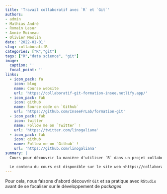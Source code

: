 ```yaml
---
title: 'Travail collaboratif avec `R` et `Git`'
authors:
- admin
- Mathias André
- Romain Lesur
- Annie Moineau
- Olivier Meslin
date: '2022-01-01'
slug: collaboratifR
categories: ["R","git"]
tags: ["R","data science", "git"]
image:
  caption: ''
  focal_point: ''
links:
  - icon_pack: fa
    icon: blog
    name: Course website
    url: 'https://collaboratif-git-formation-insee.netlify.app/'
  - icon_pack: fab
    icon: github
    name: Source code on `Github`
    url: 'https://github.com/InseeFrLab/formation-git'
  - icon_pack: fab
    icon: twitter
    name: Follow me on `Twitter` !
    url: 'https://twitter.com/linogaliana'
  - icon_pack: fab
    icon: github
    name: Follow me on `Github` !
    url: 'https://github.com/linogaliana'
summary: |
  Cours pour découvrir la manière d'utiliser `R` dans un projet collaboratif avec `Git` créé à l'`Insee` avec Mathias André, Romain Lesur, Annie Moineau et Olivier Meslin. 

  Le contenu du cours est disponible sur le site web <https://collaboratif-git-formation-insee.netlify.app/>. Le code source est disponible sur [le compte `Github` InseeFrLab](https://github.com/InseeFrLab/formation-git) <a href="https://github.com/InseeFrLab/formation-git" class="github"><i class="fab fa-github"></i></a>
---
```




Pour cela, nous faisons d'abord découvrir `Git` et sa pratique avec
`RStudio` avant de se focaliser sur le développement de *packages*